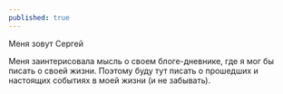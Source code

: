 ```yaml
---
published: true
---
```

Меня зовут Сергей

Меня заинтерисовала мысль о своем блоге-дневнике, где я мог бы писать о своей жизни. Поэтому буду тут писать о прошедших и настоящих событиях в моей жизни (и не забывать).
